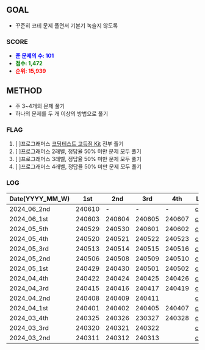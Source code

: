 ## GOAL
- 꾸준히 코테 문제 풀면서 기본기 녹슬지 않도록

### SCORE
- <span style="color: blue; font-weight: bold;">푼 문제의 수: 101</span>
- <span style="color: green; font-weight: bold;">점수: 1,472</span>
- <span style="color: red; font-weight: bold;">순위: 15,939</span>

## METHOD
- 주 3~4개의 문제 풀기
- 하나의 문제를 두 개 이상의 방법으로 풀기

### FLAG
1. [ ]프로그래머스 [코딩테스트 고득점 Kit](https://school.programmers.co.kr/learn/challenges?tab=algorithm_practice_kit) 전부 풀기
2. [ ]프로그래머스 2래벨, 정답율 50% 미만 문제 모두 풀기
3. [ ]프로그래머스 3래벨, 정답율 50% 미만 문제 모두 풀기
4. [ ]프로그래머스 4래벨, 정답율 50% 미만 문제 모두 풀기

### LOG
| Date(YYYY_MM_W) | 1st | 2nd | 3rd | 4th | Link |
| -------------| ------- | ------- | ------- | ------- | ---------------- |
| 2024_06_2nd | 240610 | - | - | - | [code](/2024_06_1st.ipynb) |
| 2024_06_1st | 240603 | 240604 | 240605 | 240607 | [code](/2024_06_1st.ipynb) |
| 2024_05_5th | 240529 | 240530 | 240601 | 240602 | [code](/2024_05_5th.ipynb) |
| 2024_05_4th | 240520 | 240521 | 240522 | 240523 | [code](/2024_05_4th.ipynb) |
| 2024_05_3rd | 240513 | 240514 | 240515| 240516 | [code](/2024_05_3rd.ipynb) |
| 2024_05_2nd | 240506 | 240508 | 240509 | 240510 | [code](/2024_05_2nd.ipynb) |
| 2024_05_1st | 240429 | 240430 | 240501 | 240502 | [code](/2024_05_1st.ipynb) |
| 2024_04_4th | 240422 | 240424 | 240425 | 240426 | [code](/2024_04_4th.ipynb) |
| 2024_04_3rd | 240415 | 240416 | 240417 | 240419 | [code](/2024_04_3rd.ipynb) |
| 2024_04_2nd | 240408 | 240409 | 240411 |  | [code](/2024_04_2nd.ipynb) |
| 2024_04_1st | 240401 | 240402 | 240405 | 240407 | [code](/2024_04_1st.ipynb) |
| 2024_03_4th | 240325 | 240326 | 230327 | 240328 | [code](/2024_03_4th.ipynb) |
| 2024_03_3rd | 240320 | 240321 | 240322 |  | [code](/2024_03_3rd.ipynb) |
| 2024_03_2nd | 240311 | 240312 | 240313 |  | [code](/2024_03_2nd.ipynb) |